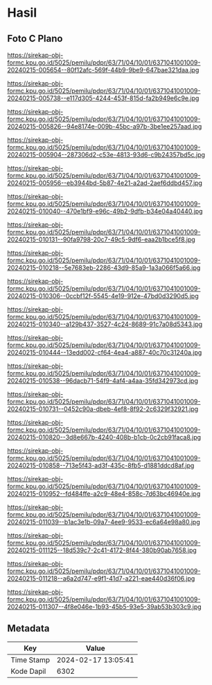 # Hasil

## Foto C Plano

https://sirekap-obj-formc.kpu.go.id/5025/pemilu/pdpr/63/71/04/10/01/6371041001009-20240215-005654--80f12afc-569f-44b9-9be9-647bae321daa.jpg

https://sirekap-obj-formc.kpu.go.id/5025/pemilu/pdpr/63/71/04/10/01/6371041001009-20240215-005738--e117d305-4244-453f-815d-fa2b949e6c9e.jpg

https://sirekap-obj-formc.kpu.go.id/5025/pemilu/pdpr/63/71/04/10/01/6371041001009-20240215-005826--94e8174e-009b-45bc-a97b-3be1ee257aad.jpg

https://sirekap-obj-formc.kpu.go.id/5025/pemilu/pdpr/63/71/04/10/01/6371041001009-20240215-005904--287306d2-c53e-4813-93d6-c9b24357bd5c.jpg

https://sirekap-obj-formc.kpu.go.id/5025/pemilu/pdpr/63/71/04/10/01/6371041001009-20240215-005956--eb3944bd-5b87-4e21-a2ad-2aef6ddbd457.jpg

https://sirekap-obj-formc.kpu.go.id/5025/pemilu/pdpr/63/71/04/10/01/6371041001009-20240215-010040--470e1bf9-e96c-49b2-9dfb-b34e04a40440.jpg

https://sirekap-obj-formc.kpu.go.id/5025/pemilu/pdpr/63/71/04/10/01/6371041001009-20240215-010131--90fa9798-20c7-49c5-9df6-eaa2b1bce5f8.jpg

https://sirekap-obj-formc.kpu.go.id/5025/pemilu/pdpr/63/71/04/10/01/6371041001009-20240215-010218--5e7683eb-2286-43d9-85a9-1a3a066f5a66.jpg

https://sirekap-obj-formc.kpu.go.id/5025/pemilu/pdpr/63/71/04/10/01/6371041001009-20240215-010306--0ccbf12f-5545-4e19-912e-47bd0d3290d5.jpg

https://sirekap-obj-formc.kpu.go.id/5025/pemilu/pdpr/63/71/04/10/01/6371041001009-20240215-010340--a129b437-3527-4c24-8689-91c7a08d5343.jpg

https://sirekap-obj-formc.kpu.go.id/5025/pemilu/pdpr/63/71/04/10/01/6371041001009-20240215-010444--13edd002-cf64-4ea4-a887-40c70c31240a.jpg

https://sirekap-obj-formc.kpu.go.id/5025/pemilu/pdpr/63/71/04/10/01/6371041001009-20240215-010538--96dacb71-54f9-4af4-a4aa-35fd342973cd.jpg

https://sirekap-obj-formc.kpu.go.id/5025/pemilu/pdpr/63/71/04/10/01/6371041001009-20240215-010731--0452c90a-dbeb-4ef8-8f92-2c6329f32921.jpg

https://sirekap-obj-formc.kpu.go.id/5025/pemilu/pdpr/63/71/04/10/01/6371041001009-20240215-010820--3d8e667b-4240-408b-b1cb-0c2cb91faca8.jpg

https://sirekap-obj-formc.kpu.go.id/5025/pemilu/pdpr/63/71/04/10/01/6371041001009-20240215-010858--713e5f43-ad3f-435c-8fb5-d1881ddcd8af.jpg

https://sirekap-obj-formc.kpu.go.id/5025/pemilu/pdpr/63/71/04/10/01/6371041001009-20240215-010952--fd484ffe-a2c9-48e4-858c-7d63bc46940e.jpg

https://sirekap-obj-formc.kpu.go.id/5025/pemilu/pdpr/63/71/04/10/01/6371041001009-20240215-011039--b1ac3e1b-09a7-4ee9-9533-ec6a64e98a80.jpg

https://sirekap-obj-formc.kpu.go.id/5025/pemilu/pdpr/63/71/04/10/01/6371041001009-20240215-011125--18d539c7-2c41-4172-8f44-380b90ab7658.jpg

https://sirekap-obj-formc.kpu.go.id/5025/pemilu/pdpr/63/71/04/10/01/6371041001009-20240215-011218--a6a2d747-e9f1-41d7-a221-eae440d36f06.jpg

https://sirekap-obj-formc.kpu.go.id/5025/pemilu/pdpr/63/71/04/10/01/6371041001009-20240215-011307--4f8e046e-1b93-45b5-93e5-39ab53b303c9.jpg


## Metadata

| Key        | Value               |
| ---------- | ------------------- |
| Time Stamp | 2024-02-17 13:05:41 |
| Kode Dapil | 6302                |




